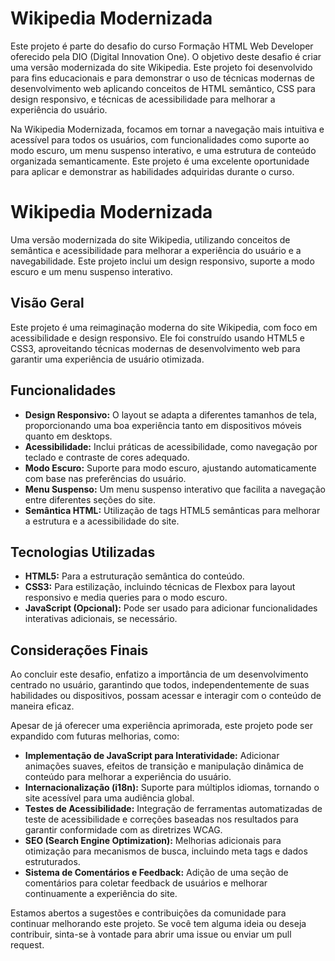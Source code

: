 # Wikipedia Modernizada
Este projeto é parte do desafio do curso Formação HTML Web Developer oferecido pela DIO (Digital Innovation One). O objetivo deste desafio é criar uma versão modernizada do site Wikipedia.
Este projeto foi desenvolvido para fins educacionais e para demonstrar o uso de técnicas modernas de desenvolvimento web aplicando conceitos de HTML semântico, CSS para design responsivo, e técnicas de acessibilidade para melhorar a experiência do usuário.

Na Wikipedia Modernizada, focamos em tornar a navegação mais intuitiva e acessível para todos os usuários, com funcionalidades como suporte ao modo escuro, um menu suspenso interativo, e uma estrutura de conteúdo organizada semanticamente. Este projeto é uma excelente oportunidade para aplicar e demonstrar as habilidades adquiridas durante o curso.

# Wikipedia Modernizada

Uma versão modernizada do site Wikipedia, utilizando conceitos de semântica e acessibilidade para melhorar a experiência do usuário e a navegabilidade. Este projeto inclui um design responsivo, suporte a modo escuro e um menu suspenso interativo.

## Visão Geral

Este projeto é uma reimaginação moderna do site Wikipedia, com foco em acessibilidade e design responsivo. Ele foi construído usando HTML5 e CSS3, aproveitando técnicas modernas de desenvolvimento web para garantir uma experiência de usuário otimizada.

## Funcionalidades

- **Design Responsivo:** O layout se adapta a diferentes tamanhos de tela, proporcionando uma boa experiência tanto em dispositivos móveis quanto em desktops.
- **Acessibilidade:** Inclui práticas de acessibilidade, como navegação por teclado e contraste de cores adequado.
- **Modo Escuro:** Suporte para modo escuro, ajustando automaticamente com base nas preferências do usuário.
- **Menu Suspenso:** Um menu suspenso interativo que facilita a navegação entre diferentes seções do site.
- **Semântica HTML:** Utilização de tags HTML5 semânticas para melhorar a estrutura e a acessibilidade do site.

## Tecnologias Utilizadas

- **HTML5:** Para a estruturação semântica do conteúdo.
- **CSS3:** Para estilização, incluindo técnicas de Flexbox para layout responsivo e media queries para o modo escuro.
- **JavaScript (Opcional):** Pode ser usado para adicionar funcionalidades interativas adicionais, se necessário.

## Considerações Finais
Ao concluir este desafio, enfatizo a importância de um desenvolvimento centrado no usuário, garantindo que todos, independentemente de suas habilidades ou dispositivos, possam acessar e interagir com o conteúdo de maneira eficaz.

Apesar de já oferecer uma experiência aprimorada, este projeto pode ser expandido com futuras melhorias, como:

* **Implementação de JavaScript para Interatividade:** Adicionar animações suaves, efeitos de transição e manipulação dinâmica de conteúdo para melhorar a experiência do usuário.
* **Internacionalização (i18n):** Suporte para múltiplos idiomas, tornando o site acessível para uma audiência global.
* **Testes de Acessibilidade:** Integração de ferramentas automatizadas de teste de acessibilidade e correções baseadas nos resultados para garantir conformidade com as diretrizes WCAG.
* **SEO (Search Engine Optimization):** Melhorias adicionais para otimização para mecanismos de busca, incluindo meta tags e dados estruturados.
* **Sistema de Comentários e Feedback:** Adição de uma seção de comentários para coletar feedback de usuários e melhorar continuamente a experiência do site.

Estamos abertos a sugestões e contribuições da comunidade para continuar melhorando este projeto. Se você tem alguma ideia ou deseja contribuir, sinta-se à vontade para abrir uma issue ou enviar um pull request.


  



